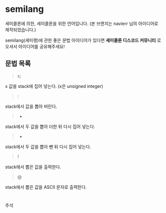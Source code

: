 # semilang

세미콜론에 의한, 세미콜론을 위한 언어입니다.
(본 브랜치는 navierr 님의 아이디어로 제작되었습니다.)

semilang(세미랭)에 관한 좋은 문법 아이디어가 있다면
**세미콜론 디스코드 커뮤니티** 로 오셔서 아이디어를 공유해주세요!

## 문법 목록

> x;

x 값을 stack에 집어 넣는다. (x은 unsigned integer)

> :

stack에서 값을 뽑아 버린다.

> +

stack에서 두 값을 뽑아 더한 뒤 다시 집어 넣는다.

> -

stack에서 두 값을 뽑아 뺀 뒤 다시 집어 넣는다.

> !

stack에서 뽑은 값을 출력한다.

> @

stack에서 뽑은 값을 ASCII 문자로 출력한다.

> #

주석
